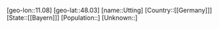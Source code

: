 ﻿---
location: [48.03,11.08]
type: City
tags:
- geo/City


SpocWebEntityId: 35150
isDeleted: false
confidential: public

---
[geo-lon::11.08]
[geo-lat::48.03]
[name::Utting]
[Country::[[Germany]]]
[State::[[Bayern]]]
[Population::]
[Unknown::]

